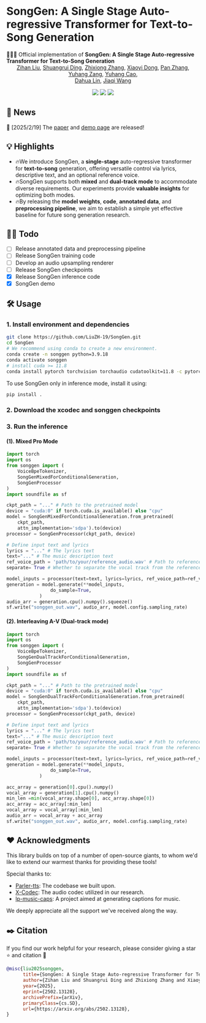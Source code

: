 # SongGen: A Single Stage Auto-regressive Transformer for Text-to-Song Generation

🚀🚀🚀 Official implementation of **SongGen: A Single Stage Auto-regressive Transformer for Text-to-Song Generation**
<p align="center" style="font-size: 1 em; margin-top: -1em">
<a href="https://scholar.google.com/citations?user=iELd-Q0AAAAJ">Zihan Liu</a>,  
<a href="https://mark12ding.github.io/">Shuangrui Ding</a>,  
<a href="https://github.com/rookiexiong7/">Zhixiong Zhang</a>, 
<a href="https://lightdxy.github.io/">Xiaoyi Dong</a>,  
<a href="https://panzhang0212.github.io/">Pan Zhang</a>,
<a href="https://yuhangzang.github.io/">Yuhang Zang</a>,  
<a href="https://scholar.google.com/citations?user=sJkqsqkAAAAJ">Yuhang Cao</a>, </br>  
<a href="http://dahua.site/">Dahua Lin</a>,  
<a href="https://myownskyw7.github.io/">Jiaqi Wang</a> 
</p>

<p align="center" style="font-size: 5 em; margin-top: 0.5em">
<a href="https://arxiv.org/abs/2502.13128"><img src="https://img.shields.io/badge/arXiv-<color>"></a>
<a href="https://github.com/LiuZH-19/SongGen"><img src="https://img.shields.io/badge/Code-red"></a>
<a href="https://liuzh-19.github.io/SongGen/"><img src="https://img.shields.io/badge/Demo-yellow"></a>
</p>





## 📜 News
🚀 [2025/2/19] The [paper](https://arxiv.org/abs/2502.13128) and [demo page](https://liuzh-19.github.io/SongGen/) are released!

## 💡 Highlights
- 🔥We introduce SongGen, a **single-stage** auto-regressive transformer for **text-to-song** generation, offering versatile control via lyrics, descriptive text, and an optional reference voice.
- 🔥SongGen supports both **mixed** and **dual-track mode** to accommodate diverse requirements. Our experiments provide **valuable insights** for optimizing both modes.
- 🔥By releasing the **model weights**, **code**, **annotated data**, and **preprocessing pipeline**, we aim to establish a simple yet effective baseline for future song generation research.
<!-- <img align="center" src="assets/imgs/motivation1.jpg" style="  display: block;
  margin-left: auto;
  margin-right: auto;
  width: 50%;" /> -->

## 👨‍💻 Todo
- [ ] Release annotated data and preprocessing pipeline
- [ ] Release SongGen training code
- [ ] Develop an audio upsampling renderer
- [ ] Release SongGen checkpoints
- [x] Release SongGen inference code 
- [x] SongGen demo

## 🛠️ Usage

### 1. Install environment and dependencies
```bash
git clone https://github.com/LiuZH-19/SongGen.git
cd SongGen
# We recommend using conda to create a new environment.
conda create -n songgen python=3.9.18 
conda activate songgen
# install cuda >= 11.8
conda install pytorch torchvision torchaudio cudatoolkit=11.8 -c pytorch -c nvidia
```
To use SongGen only in inference mode, install it using:
```bash
pip install .
```
### 2. Download the xcodec and songgen checkpoints


### 3. Run the inference

#### (1). Mixed Pro Mode

```python
import torch
import os
from songgen import (
    VoiceBpeTokenizer,
    SongGenMixedForConditionalGeneration,
    SongGenProcessor
)
import soundfile as sf

ckpt_path = "..." # Path to the pretrained model
device = "cuda:0" if torch.cuda.is_available() else "cpu"
model = SongGenMixedForConditionalGeneration.from_pretrained(
    ckpt_path,
    attn_implementation='sdpa').to(device)
processor = SongGenProcessor(ckpt_path, device)

# Define input text and lyrics
lyrics = "..." # The lyrics text
text="..." # The music description text
ref_voice_path = 'path/to/your/reference_audio.wav' # Path to reference audio, optional
separate= True # Whether to separate the vocal track from the reference voice audio

model_inputs = processor(text=text, lyrics=lyrics, ref_voice_path=ref_voice_path, separate=True) 
generation = model.generate(**model_inputs,
                do_sample=True,
            )
audio_arr = generation.cpu().numpy().squeeze()
sf.write("songgen_out.wav", audio_arr, model.config.sampling_rate)
```



#### (2). Interleaving A-V  (Dual-track mode)
```python
import torch
import os
from songgen import (
    VoiceBpeTokenizer,
    SongGenDualTrackForConditionalGeneration,
    SongGenProcessor
)
import soundfile as sf

ckpt_path = "..." # Path to the pretrained model
device = "cuda:0" if torch.cuda.is_available() else "cpu"
model = SongGenDualTrackForConditionalGeneration.from_pretrained(
    ckpt_path,
    attn_implementation='sdpa').to(device)
processor = SongGenProcessor(ckpt_path, device)

# Define input text and lyrics
lyrics = "..." # The lyrics text
text="..." # The music description text
ref_voice_path = 'path/to/your/reference_audio.wav' # Path to reference audio, optional
separate= True # Whether to separate the vocal track from the reference voice audio

model_inputs = processor(text=text, lyrics=lyrics, ref_voice_path=ref_voice_path, separate=True) 
generation = model.generate(**model_inputs,
                do_sample=True,
            )

acc_array = generation[0].cpu().numpy()
vocal_array = generation[1].cpu().numpy()
min_len =min(vocal_array.shape[0], acc_array.shape[0])
acc_array = acc_array[:min_len]
vocal_array = vocal_array[:min_len]
audio_arr = vocal_array + acc_array
sf.write("songgen_out.wav", audio_arr, model.config.sampling_rate)
```



## ❤️ Acknowledgments
This library builds on top of a number of open-source giants, to whom we'd like to extend our warmest thanks for providing these tools!

Special thanks to:

- [Parler-tts](https://github.com/huggingface/parler-tts): The codebase we built upon. 
- [X-Codec](https://github.com/zhenye234/xcodec): The audio codec utilized in our research.
- [lp-music-caps](https://github.com/seungheondoh/lp-music-caps): A project aimed at generating captions for music. 

We deeply appreciate all the support we've received along the way.


## ✒️ Citation
If you find our work helpful for your research, please consider giving a star ⭐ and citation 📝
```bibtex
@misc{liu2025songgen,
      title={SongGen: A Single Stage Auto-regressive Transformer for Text-to-Song Generation}, 
      author={Zihan Liu and Shuangrui Ding and Zhixiong Zhang and Xiaoyi Dong and Pan Zhang and Yuhang Zang and Yuhang Cao and Dahua Lin and Jiaqi Wang},
      year={2025},
      eprint={2502.13128},
      archivePrefix={arXiv},
      primaryClass={cs.SD},
      url={https://arxiv.org/abs/2502.13128}, 
}

```





